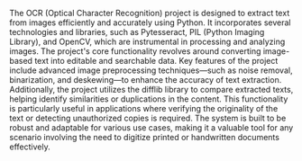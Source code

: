 The OCR (Optical Character Recognition) project is designed to extract text from images efficiently and accurately using Python. It incorporates several technologies and libraries, such as Pytesseract, PIL (Python Imaging Library), and OpenCV, which are instrumental in processing and analyzing images. The project's core functionality revolves around converting image-based text into editable and searchable data. Key features of the project include advanced image preprocessing techniques—such as noise removal, binarization, and deskewing—to enhance the accuracy of text extraction. Additionally, the project utilizes the difflib library to compare extracted texts, helping identify similarities or duplications in the content. This functionality is particularly useful in applications where verifying the originality of the text or detecting unauthorized copies is required. The system is built to be robust and adaptable for various use cases, making it a valuable tool for any scenario involving the need to digitize printed or handwritten documents effectively.
